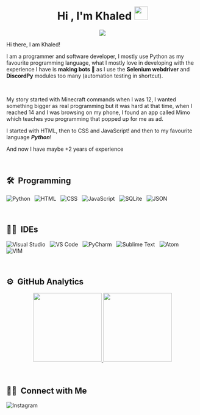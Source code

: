 <h1 align="center">Hi , I'm Khaled <img src="https://media.giphy.com/media/TEnXkcsHrP4YedChhA/giphy.gif" width="35"></h1>
<p align="center">
  <a href="https://github.com/DenverCoder1/readme-typing-svg"><img src="https://readme-typing-svg.herokuapp.com?lines=Software+Developer;Python%20Expert;Algorithms%20|%20OOP%20;Always%20learning%20new%20things&center=true&width=500&height=50"></a>
</p>

Hi there, I am Khaled!<br>

I am a programmer and software developer, I mostly use Python as my favourite programming language, what I mostly love in developing with the experience I have is **making bots 🤖** as I use the **Selenium webdriver** and **DiscordPy** modules too many (automation testing in shortcut).

<br>

My story started with Minecraft commands when I was 12, I wanted something bigger as real programming but it was hard at that time, when I reached 14 and I was browsing on my phone, I found an app called Mimo which teaches you programming that popped up for me as ad.

I started with HTML, then to CSS and JavaScript! and then to my favourite language **_Python_**!

And now I have maybe +2 years of experience

<br>

## 🛠 &nbsp;Programming

![Python](https://img.shields.io/badge/Python-3.11-brightgreen?style=for-the-badge&logo=python)
&nbsp;
![HTML](https://img.shields.io/badge/-HTML-000000?style=for-the-badge&logo=html5)
&nbsp;
![CSS](https://img.shields.io/badge/-CSS3-264de4?style=for-the-badge&logo=css3)
&nbsp;
![JavaScript](https://img.shields.io/badge/-JavaScript-323330?style=for-the-badge&logo=javascript)
&nbsp;
![SQLite](https://img.shields.io/badge/-SQLite3-grey?style=for-the-badge&logo=sqlite)
&nbsp;
![JSON](https://img.shields.io/badge/-JSON-grey?style=for-the-badge&logo=json)

<br>

## 👨‍💻 &nbsp;IDEs

![Visual Studio](https://img.shields.io/badge/-Visual%20Studio-5C2D91?style=for-the-badge&logo=visualstudio)
&nbsp;
![VS Code](https://img.shields.io/badge/-VS%20Code-007ACC?style=for-the-badge&logo=visualstudiocode)
&nbsp;
![PyCharm](https://img.shields.io/badge/-PyCharm-000000?style=for-the-badge&logo=pycharm)
&nbsp;
![Sublime Text](https://img.shields.io/badge/-Sublime-grey?style=for-the-badge&logo=sublimetext)
&nbsp;
![Atom](https://img.shields.io/badge/-Atom-66595C?style=for-the-badge&logo=atom)
&nbsp;
![VIM](https://img.shields.io/badge/-VIM-019733?style=for-the-badge&logo=vim)

<br>

## ⚙️ &nbsp;GitHub Analytics

<p align="center">
<a href="https://github.com/Kh4lidMD">
  <img height="180em" src="https://github-readme-stats-eight-theta.vercel.app/api?username=Kh4lidMD&show_icons=true&theme=algolia&include_all_commits=true&count_private=true"/>
  <img height="180em" src="https://github-readme-stats-eight-theta.vercel.app/api/top-langs/?username=Kh4lidMD&layout=compact&langs_count=8&theme=algolia&include_all_commits=true&count_private=true"/>
</a>
</p>

<br>

## 🤝🏻 &nbsp;Connect with Me

![Instagram](https://img.shields.io/badge/Instagram-KHXQL-white?style=for-the-badge&logo=instagram&link=http://www.instagram.com/khxql/)
